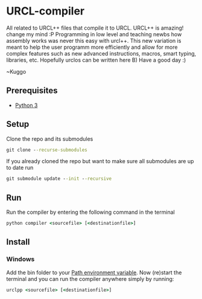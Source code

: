# URCL-compiler
All related to URCL++ files that compile it to URCL.
URCL++ is amazing! change my mind :P
Programming in low level and teaching newbs how assembly works was never this easy with urcl++. This new variation is meant to help the user programm more efficiently and allow for more complex features such as new advanced instructions, macros, smart typing, libraries, etc. Hopefully urclos can be written here B)
Have a good day :)

~Kuggo

## Prerequisites
- [Python 3](https://www.python.org/)

## Setup
Clone the repo and its submodules
```cmd
git clone --recurse-submodules
```
If you already cloned the repo but want to make sure all submodules are up to date run
```cmd
git submodule update --init --recursive
```

## Run
Run the compiler by entering the following command in the terminal
```cmd
python compiler <sourcefile> [<destinationfile>]
```

## Install
### Windows
Add the bin folder to your [Path environment variable](https://duckduckgo.com/?q=windows+add+to+path).
Now (re)start the terminal and you can run the compiler anywhere simply by running:
```cmd
urclpp <sourcefile> [<destinationfile>]
```
